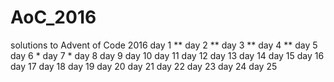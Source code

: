 # AoC_2016
solutions to Advent of Code 2016
day 1 \**
day 2 \**
day 3 \**
day 4 \**
day 5 
day 6 \*
day 7 \*
day 8
day 9
day 10
day 11
day 12
day 13
day 14
day 15
day 16
day 17
day 18
day 19
day 20
day 21
day 22
day 23
day 24
day 25

